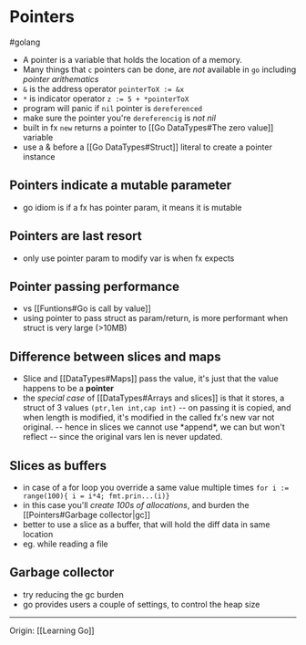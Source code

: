 # Pointers

#golang

- A pointer is a variable that holds the location of a memory.
- Many things that `c` pointers can be done,
  are _not_ available in `go` including _pointer arithematics_
- `&` is the address operator
  `pointerToX := &x`
- `*` is indicator operator
  `z := 5 + *pointerToX`
- program will panic if `nil` pointer is `dereferenced`
- make sure the pointer you're `dereferencig` is _not nil_
- built in fx `new` returns a pointer to [[Go DataTypes#The zero value]] variable
- use a & before a [[Go DataTypes#Struct]] literal to create a pointer instance

## Pointers indicate a mutable parameter

- go idiom is if a fx has pointer param, it means it is mutable

## Pointers are last resort

- only use pointer param to modify var is when fx expects

## Pointer passing performance

- vs [[Funtions#Go is call by value]]
- using pointer to pass struct as param/return,
  is more performant when struct is very large (>10MB)

## Difference between slices and maps

- Slice and [[DataTypes#Maps]] pass the value,
  it's just that the value happens to be a **pointer**
- the _special case_ of [[DataTypes#Arrays and slices]] is that it stores,
  a struct of 3 values `(ptr,len int,cap int)`
  -- on passing it is copied, and when length is modified,
  it's modified in the called fx's new var not original.
  -- hence in slices we cannot use \*append\*, we can but won't reflect
  -- since the original vars len is never updated.

## Slices as buffers

- in case of a for loop you override a same value multiple times
  `for i := range(100){ i = i*4; fmt.prin...(i)}`
- in this case you'll _create 100s of allocations_,
  and burden the [[Pointers#Garbage collector|gc]]
- better to use a slice as a buffer,
  that will hold the diff data in same location
- eg. while reading a file

## Garbage collector

- try reducing the gc burden
- go provides users a couple of settings,
  to control the heap size

---

Origin: [[Learning Go]]
